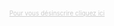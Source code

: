 <div style="text-align:center; font-size:10px;color:#ccc;">
	<a href="http://[!CONF::MODULE::SYSTEME::SITE!]/LesNewsletters#desinscription" style="color:#ccc;">Pour vous désinscrire cliquez ici</a>
</div>